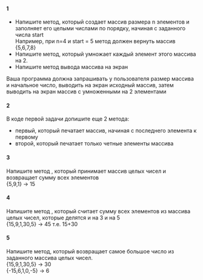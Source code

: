 #### 1  
- Напишите метод, который создает массив размера n элементов и заполняет его целыми числами по порядку,  начиная с заданного числа start  
Например, при n=4 и start = 5 метод должен вернуть массив {5,6,7,8}
- Напишите метод, который умножает каждый элемент этого массива на  2.
- Напишите метод вывода  массива на экран

Ваша программа должна запрашивать у пользователя размер массива и начальное число, выводить на экран исходный массив, затем выводить на экран массив с умноженными на 2 элементами

#### 2
В коде первой задачи допишите еще 2 метода: 
- первый, который печатает массив, начиная с последнего элемента к первому  
- второй, который печатает только четные элементы массива

#### 3
Напишите метод , который принимает массив целых чисел и возвращает сумму всех элементов  
{5,9,1} -> 15

#### 4
Напишите метод , который считает сумму всех элементов из массива целых чисел, которые делятся и на 3 и на 5  
{15,9,1,30,5} -> 45  т.е. 15+30

#### 5  
Напишите метод, который возвращает самое большое число из заданного массива целых чисел.  
{15,9,1,30,5} -> 30  
{-15,6,1,0,-5} -> 6  


